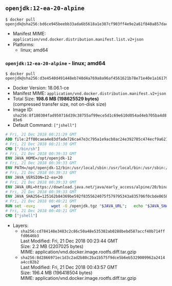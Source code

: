 ## `openjdk:12-ea-20-alpine`

```console
$ docker pull openjdk@sha256:bd6ce945beebb33ada6b5618a1e387cf903ff4e9e2a61f840a857dacb2145bd6
```

-	Manifest MIME: `application/vnd.docker.distribution.manifest.list.v2+json`
-	Platforms:
	-	linux; amd64

### `openjdk:12-ea-20-alpine` - linux; amd64

```console
$ docker pull openjdk@sha256:d3e4540d491448eb740d4a769a8a96af4561621b78e71e40e1a16179dba6c274
```

-	Docker Version: 18.06.1-ce
-	Manifest MIME: `application/vnd.docker.distribution.manifest.v2+json`
-	Total Size: **198.6 MB (198625529 bytes)**  
	(compressed transfer size, not on-disk size)
-	Image ID: `sha256:8f180304fad950716d39c38755af99ece5d1c69e610d054ad4eb705ba4d885e6`
-	Default Command: `["jshell"]`

```dockerfile
# Fri, 21 Dec 2018 00:21:29 GMT
ADD file:2ff00caea4e83dfade726ca47e3c795a1e9acb8ac24e392785c474ecf9a621f2 in / 
# Fri, 21 Dec 2018 00:21:30 GMT
CMD ["/bin/sh"]
# Fri, 21 Dec 2018 00:39:33 GMT
ENV JAVA_HOME=/opt/openjdk-12
# Fri, 21 Dec 2018 00:39:33 GMT
ENV PATH=/opt/openjdk-12/bin:/usr/local/sbin:/usr/local/bin:/usr/sbin:/usr/bin:/sbin:/bin
# Fri, 21 Dec 2018 00:39:33 GMT
ENV JAVA_VERSION=12-ea+20
# Fri, 21 Dec 2018 00:39:33 GMT
ENV JAVA_URL=https://download.java.net/java/early_access/alpine/20/binaries/openjdk-12-ea+20_linux-x64-musl_bin.tar.gz
# Fri, 21 Dec 2018 00:39:33 GMT
ENV JAVA_SHA256=125162b84369be592f8355624075f579795343a835706f0cbde065882d9404a1
# Fri, 21 Dec 2018 00:40:21 GMT
RUN set -eux; 		wget -O /openjdk.tgz "$JAVA_URL"; 	echo "$JAVA_SHA256 */openjdk.tgz" | sha256sum -c -; 	mkdir -p "$JAVA_HOME"; 	tar --extract --file /openjdk.tgz --directory "$JAVA_HOME" --strip-components 1; 	rm /openjdk.tgz; 		java -Xshare:dump; 		java --version; 	javac --version
# Fri, 21 Dec 2018 00:40:21 GMT
CMD ["jshell"]
```

-	Layers:
	-	`sha256:cd784148e3483c2c86c50a48e535302ab0288bebd587accf40b714fffd0646b3`  
		Last Modified: Fri, 21 Dec 2018 00:23:44 GMT  
		Size: 2.2 MB (2207025 bytes)  
		MIME: application/vnd.docker.image.rootfs.diff.tar.gzip
	-	`sha256:8d2866971ec1d3c2ad2b80c2ba1b575f9dce5b6eb5329009962a2414a4cc02b2`  
		Last Modified: Fri, 21 Dec 2018 00:43:57 GMT  
		Size: 196.4 MB (196418504 bytes)  
		MIME: application/vnd.docker.image.rootfs.diff.tar.gzip
